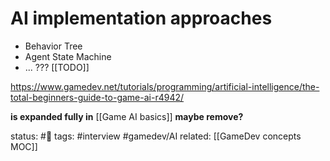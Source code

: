 # AI implementation approaches
 - Behavior Tree
 - Agent State Machine
 - ... ??? [[TODO]]


https://www.gamedev.net/tutorials/programming/artificial-intelligence/the-total-beginners-guide-to-game-ai-r4942/

**is expanded fully in** [[Game AI basics]]
**maybe remove?**

status: #🌾
tags: #interview  #gamedev/AI 
related: [[GameDev concepts MOC]]


